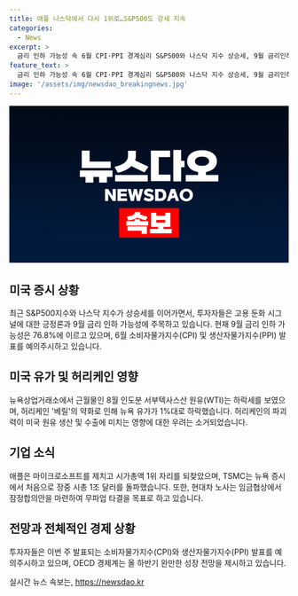 ```yaml
---
title: 애플 나스닥에서 다시 1위로…S&P500도 강세 지속
categories:
  - News
excerpt: >
  금리 인하 가능성 속 6월 CPI·PPI 경계심리 S&P500와 나스닥 지수 상승세, 9월 금리인하론 확산 애플, 시총 1위 복귀…TSMC 1조달러 터치 현대차 노사, 임금협상 잠정합의안 마련 미국 유가 하락, 애플과 TSMC의 독보적인 성과 등이 주목됐다. 미국의 금리인하 가능성 속에 소비자물가지수와 생산자물가지수에 대한 관심이 증가하고 있으며, 현대차와의 임금협상에서도 관심이 집중되고 있다. COVID-19와 허리케인 베릴 등의 요인에도 불구하고 글로벌 경영환경은 완만한 성장을 보일 것으로 전망되고 있다.
feature_text: >
  금리 인하 가능성 속 6월 CPI·PPI 경계심리 S&P500와 나스닥 지수 상승세, 9월 금리인하론 확산 애플, 시총 1위 복귀…TSMC 1조달러 터치 현대차 노사, 임금협상 잠정합의안 마련 미국 유가 하락, 애플과 TSMC의 독보적인 성과 등이 주목됐다. 미국의 금리인하 가능성 속에 소비자물가지수와 생산자물가지수에 대한 관심이 증가하고 있으며, 현대차와의 임금협상에서도 관심이 집중되고 있다. COVID-19와 허리케인 베릴 등의 요인에도 불구하고 글로벌 경영환경은 완만한 성장을 보일 것으로 전망되고 있다.
image: '/assets/img/newsdao_breakingnews.jpg'
---
```


<p><img src="/assets/img/newsdao_breakingnews.jpg" alt="ranknews 속보" /></p>

<h2 data-ke-size="size26">미국 증시 상황</h2>

<p data-ke-size="size16">최근 S&P500지수와 나스닥 지수가 상승세를 이어가면서, 투자자들은 고용 둔화 시그널에 대한 긍정론과 9월 금리 인하 가능성에 주목하고 있습니다. 현재 9월 금리 인하 가능성은 76.8%에 이르고 있으며, 6월 소비자물가지수(CPI) 및 생산자물가지수(PPI) 발표를 예의주시하고 있습니다.</p>

<h2 data-ke-size="size26">미국 유가 및 허리케인 영향</h2>

<p data-ke-size="size16">뉴욕상업거래소에서 근월물인 8월 인도분 서부텍사스산 원유(WTI)는 하락세를 보였으며, 허리케인 '베릴'의 약화로 인해 뉴욕 유가가 1%대로 하락했습니다. 허리케인의 파괴력이 미국 원유 생산 및 수출에 미치는 영향에 대한 우려는 소거되었습니다.</p>

<h2 data-ke-size="size26">기업 소식</h2>

<p data-ke-size="size16">애플은 마이크로소프트를 제치고 시가총액 1위 자리를 되찾았으며, TSMC는 뉴욕 증시에서 처음으로 장중 시총 1조 달러를 돌파했습니다. 또한, 현대차 노사는 임금협상에서 잠정합의안을 마련하여 무파업 타결을 목표로 하고 있습니다.</p>

<h2 data-ke-size="size26">전망과 전체적인 경제 상황</h2>

<p data-ke-size="size16">투자자들은 이번 주 발표되는 소비자물가지수(CPI)와 생산자물가지수(PPI) 발표를 예의주시하고 있으며, OECD 경제계는 올 하반기 완만한 성장 전망을 제시하고 있습니다.</p>
실시간 뉴스 속보는, <a href="https://newsdao.kr" rel="dofollow">https://newsdao.kr</a>


